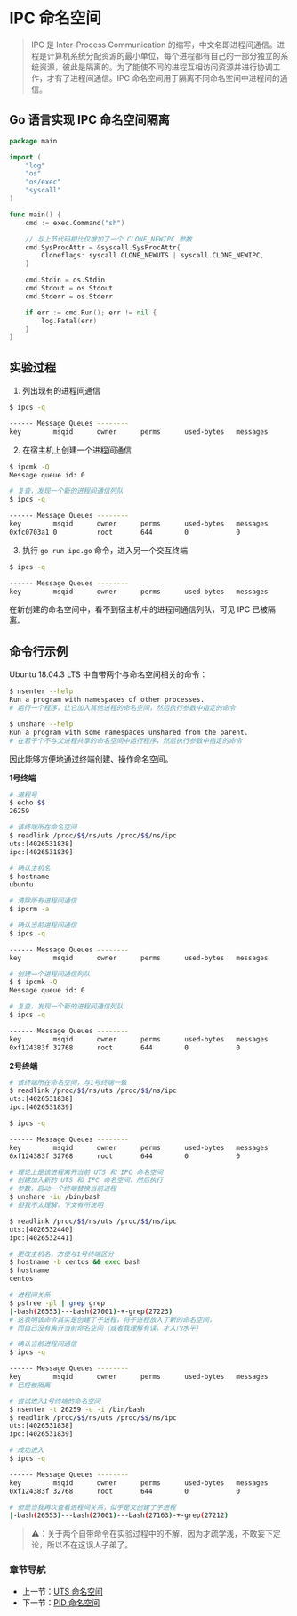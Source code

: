 # IPC 命名空间

> IPC 是 Inter-Process Communication 的缩写，中文名即进程间通信。进程是计算机系统分配资源的最小单位，每个进程都有自己的一部分独立的系统资源，彼此是隔离的。为了能使不同的进程互相访问资源并进行协调工作，才有了进程间通信。IPC 命名空间用于隔离不同命名空间中进程间的通信。

## Go 语言实现 IPC 命名空间隔离

```go
package main

import (
	"log"
	"os"
	"os/exec"
	"syscall"
)

func main() {
	cmd := exec.Command("sh")

	// 与上节代码相比仅增加了一个 CLONE_NEWIPC 参数
	cmd.SysProcAttr = &syscall.SysProcAttr{
		Cloneflags: syscall.CLONE_NEWUTS | syscall.CLONE_NEWIPC,
	}

	cmd.Stdin = os.Stdin
	cmd.Stdout = os.Stdout
	cmd.Stderr = os.Stderr

	if err := cmd.Run(); err != nil {
		log.Fatal(err)
	}
}
```

## 实验过程

1. 列出现有的进程间通信

```bash
$ ipcs -q

------ Message Queues --------
key        msqid      owner      perms      used-bytes   messages
```

2. 在宿主机上创建一个进程间通信

```bash
$ ipcmk -Q
Message queue id: 0

# 复查，发现一个新的进程间通信列队
$ ipcs -q

------ Message Queues --------
key        msqid      owner      perms      used-bytes   messages
0xfc0703a1 0          root       644        0            0
```

3. 执行 `go run ipc.go` 命令，进入另一个交互终端

```bash
$ ipcs -q

------ Message Queues --------
key        msqid      owner      perms      used-bytes   messages
```

在新创建的命名空间中，看不到宿主机中的进程间通信列队，可见 IPC 已被隔离。

## 命令行示例

Ubuntu 18.04.3 LTS 中自带两个与命名空间相关的命令：

```bash
$ nsenter --help
Run a program with namespaces of other processes.
# 运行一个程序，让它加入其他进程的命名空间，然后执行参数中指定的命令

$ unshare --help
Run a program with some namespaces unshared from the parent.
# 在若干个不与父进程共享的命名空间中运行程序，然后执行参数中指定的命令
```

因此能够方便地通过终端创建、操作命名空间。

**1号终端**

```bash
# 进程号
$ echo $$
26259

# 该终端所在命名空间
$ readlink /proc/$$/ns/uts /proc/$$/ns/ipc
uts:[4026531838]
ipc:[4026531839]

# 确认主机名
$ hostname
ubuntu

# 清除所有进程间通信
$ ipcrm -a

# 确认当前进程间通信
$ ipcs -q

------ Message Queues --------
key        msqid      owner      perms      used-bytes   messages

# 创建一个进程间通信列队
$ $ ipcmk -Q
Message queue id: 0

# 复查，发现一个新的进程间通信列队
$ ipcs -q

------ Message Queues --------
key        msqid      owner      perms      used-bytes   messages
0xf124383f 32768      root       644        0            0
```

**2号终端**

```bash
# 该终端所在命名空间，与1号终端一致
$ readlink /proc/$$/ns/uts /proc/$$/ns/ipc
uts:[4026531838]
ipc:[4026531839]

$ ipcs -q

------ Message Queues --------
key        msqid      owner      perms      used-bytes   messages
0xf124383f 32768      root       644        0            0

# 理论上是该进程离开当前 UTS 和 IPC 命名空间
# 创建加入新的 UTS 和 IPC 命名空间，然后执行
# 参数，启动一个终端替换当前进程
$ unshare -iu /bin/bash
# 但我不太理解，下文有所说明

$ readlink /proc/$$/ns/uts /proc/$$/ns/ipc
uts:[4026532440]
ipc:[4026532441]

# 更改主机名，方便与1号终端区分
$ hostname -b centos && exec bash
$ hostname
centos

# 进程间关系
$ pstree -pl | grep grep
|-bash(26553)---bash(27001)-+-grep(27223)
# 这表明该命令其实是创建了子进程，将子进程放入了新的命名空间，
# 而自己没有离开当前命名空间（或者我理解有误，才入门水平）

# 确认当前进程间通信
$ ipcs -q

------ Message Queues --------
key        msqid      owner      perms      used-bytes   messages
# 已经被隔离

# 尝试进入1号终端的命名空间
$ nsenter -t 26259 -u -i /bin/bash
$ readlink /proc/$$/ns/uts /proc/$$/ns/ipc
uts:[4026531838]
ipc:[4026531839]

# 成功进入
$ ipcs -q

------ Message Queues --------
key        msqid      owner      perms      used-bytes   messages
0xf124383f 32768      root       644        0            0

# 但是当我再次查看进程间关系，似乎是又创建了子进程
|-bash(26553)---bash(27001)---bash(27163)-+-grep(27212)
```

> **⚠️**：关于两个自带命令在实验过程中的不解，因为才疏学浅，不敢妄下定论，所以不在这误人子弟了。

### 章节导航

- 上一节：[UTS 命名空间](UTS%20命名空间.md)
- 下一节：[PID 命名空间](PID%20命名空间.md)
